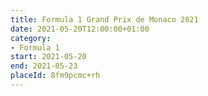 ```yaml
---
title: Formula 1 Grand Prix de Monaco 2021
date: 2021-05-20T12:00:00+01:00
category:
- Formula 1
start: 2021-05-20
end: 2021-05-23
placeId: 8fm9pcmc+rh
---
```

